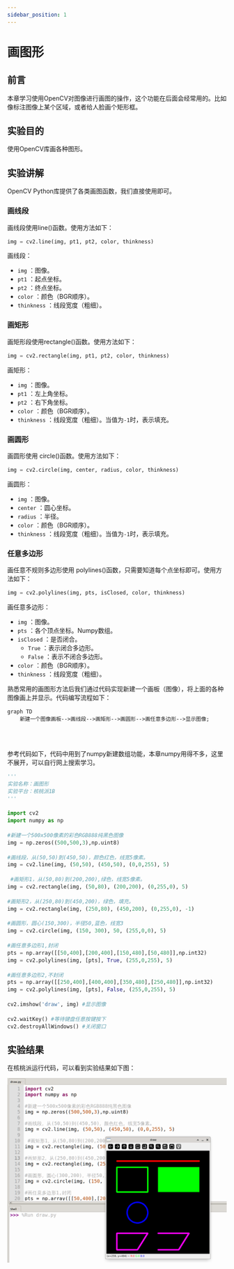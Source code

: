 ```yaml
---
sidebar_position: 1
---
```


# 画图形

## 前言

本章学习使用OpenCV对图像进行画图的操作，这个功能在后面会经常用的。比如像标注图像上某个区域，或者给人脸画个矩形框。

## 实验目的

使用OpenCV库画各种图形。

## 实验讲解

OpenCV Python库提供了各类画图函数，我们直接使用即可。

### 画线段

画线段使用line()函数。使用方法如下：

```python
img = cv2.line(img, pt1, pt2, color, thinkness)
```
画线段：
- `img` ：图像。
- `pt1` ：起点坐标。
- `pt2` ：终点坐标。
- `color` ：颜色（BGR顺序）。
- `thinkness` ：线段宽度（粗细）。

### 画矩形

画矩形段使用rectangle()函数。使用方法如下：

```python
img = cv2.rectangle(img, pt1, pt2, color, thinkness)
```
画矩形：
- `img` ：图像。
- `pt1` ：左上角坐标。
- `pt2` ：右下角坐标。
- `color` ：颜色（BGR顺序）。
- `thinkness` ：线段宽度（粗细）。当值为`-1`时，表示填充。


### 画圆形

画圆形使用 circle()函数。使用方法如下：

```python
img = cv2.circle(img, center, radius, color, thinkness)
```
画圆形：
- `img` ：图像。
- `center` ：圆心坐标。
- `radius` ：半径。
- `color` ：颜色（BGR顺序）。
- `thinkness` ：线段宽度（粗细）。当值为`-1`时，表示填充。

### 任意多边形

画任意不规则多边形使用 polylines()函数，只需要知道每个点坐标即可。使用方法如下：

```python
img = cv2.polylines(img, pts, isClosed, color, thinkness)
```
画任意多边形：
- `img` ：图像。
- `pts` ：各个顶点坐标。Numpy数组。
- `isClosed` ：是否闭合。
    - `True` ：表示闭合多边形。
    - `False` ：表示不闭合多边形。
- `color` ：颜色（BGR顺序）。
- `thinkness` ：线段宽度（粗细）。

熟悉常用的画图形方法后我们通过代码实现新建一个画板（图像），将上面的各种图像画上并显示。代码编写流程如下：

```mermaid
graph TD
    新建一个图像画板-->画线段-->画矩形-->画圆形-->画任意多边形-->显示图像;
```

<br></br>

参考代码如下，代码中用到了numpy新建数组功能，本章numpy用得不多，这里不展开，可以自行网上搜索学习。

```python
'''
实验名称：画图形
实验平台：核桃派1B
'''

import cv2
import numpy as np

#新建一个500x500像素的彩色RGB888纯黑色图像
img = np.zeros((500,500,3),np.uint8)

#画线段，从(50,50)到(450,50)，颜色红色，线宽5像素。
img = cv2.line(img, (50,50), (450,50), (0,0,255), 5)

 #画矩形1，从(50,80)到(200,200),绿色，线宽5像素。
img = cv2.rectangle(img, (50,80), (200,200), (0,255,0), 5)

#画矩形2，从(250,80)到(450,200)，绿色，填充。
img = cv2.rectangle(img, (250,80), (450,200), (0,255,0), -1)

#画圆形，圆心(150,300)，半径50,蓝色，线宽3
img = cv2.circle(img, (150, 300), 50, (255,0,0), 5)

#画任意多边形1,封闭
pts = np.array([[50,400],[200,400],[150,480],[50,480]],np.int32)
img = cv2.polylines(img, [pts], True, (255,0,255), 5)

#画任意多边形2,不封闭
pts = np.array([[250,400],[400,400],[350,480],[250,480]],np.int32)
img = cv2.polylines(img, [pts], False, (255,0,255), 5)

cv2.imshow('draw', img) #显示图像

cv2.waitKey() #等待键盘任意按键按下
cv2.destroyAllWindows() #关闭窗口

```

## 实验结果

在核桃派运行代码，可以看到实验结果如下图：

![shape](./img/shape/shape1.png)